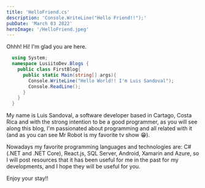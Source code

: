 ```yaml
---
title: 'HelloFriend.cs'
description: 'Console.WriteLine("Hello Friend!!");'
pubDate: 'March 03 2022'
heroImage: '/HelloFriend.jpeg'
---
```


Ohhh! Hi! I'm glad you are here.

```csharp
  using System;
  namespace LusiitoDev.Blogs {
    public class FirstBlog{
      public static Main(string[] args){
        Console.WriteLine("Hello World!! I'm Luis Sandoval");
        Console.ReadLine();
      }
    }
  }
```


My name is Luis Sandoval, a software developer based in Cartago, Costa Rica and with the strong intention to be a good programmer, as you will see along this blog, I'm passionated about programming and all related with it (and as you can see Mr Robot is my favorite tv show 😁).

Nowadays my favorite programming languages and technologies are: C# (.NET and .NET Core), React.js, SQL Server, Android, Xamarin and Azure, so I will post resources that it has been useful for me in the past for my developments, and I hope they will be useful for you.

Enjoy your stay!!

